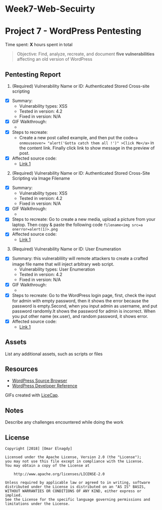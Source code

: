 # Week7-Web-Secuirty
# Project 7 - WordPress Pentesting

Time spent: **X** hours spent in total

> Objective: Find, analyze, recreate, and document **five vulnerabilities** affecting an old version of WordPress

## Pentesting Report

1. (Required) Vulnerability Name or ID: Authenticated Stored Cross-site scripting
  - [x] Summary: 
    - Vulnerability types: XSS
    - Tested in version: 4.2
    - Fixed in version: N/A
  - [x] GIF Walkthrough: 
     - <img src='Challenge1 Video.gif' title='XSS' width='' alt='' />
  - [x] Steps to recreate: 
      - Create a new post called example, and then put the code```<a onmouseover= "alert('Gotta catch them all !')" >Click Me</a>``` in           the content link. Finally click link to show message in the preview of post. 
  - [x] Affected source code:
    - [Link 1](https://core.trac.wordpress.org/browser/tags/version/src/source_file.php)
2. (Required) Vulnerability Name or ID: Authenticated Stored Cross-Site Scripting via Image Filename
  - [x] Summary: 
    - Vulnerability types: XSS
    - Tested in version: 4.2
    - Fixed in version: N/A
  - [x] GIF Walkthrough: 
     - <img src='Challenge2 Video.gif' title='XSS' width='' alt='' />   
  - [x] Steps to recreate: 
      Go to create a new media, upload a picture from your laptop. Then copy & paste the following code
        ```
           filename<img src=a onerror=alert(1)>.png
        ```
  - [x] Affected source code:
    - [Link 1](https://core.trac.wordpress.org/browser/tags/version/src/source_file.php)
3. (Required) Vulnerability Name or ID: User Enumeration
  - [x] Summary: this vulnerablility will remote attackers to create a crafted image file name that will inject arbitrary web script. 
    - Vulnerability types: User Enumeration 
    - Tested in version: 4.2
    - Fixed in version: N/A
  - [x] GIF Walkthrough: 
    - <img src='Challenge4 Video.gif' title='XSS' width='' alt='' />  
  - [x] Steps to recreate: 
       Go to the WordPress login page, first, check the input for admin with empty password,
       then it shows the error because the password is empty.Second, when you input admin as    username, and put password randomly.It            shows the password for admin is incorrect. When you put other name (ex.user), and random password, it shows error. 
  - [x] Affected source code:
    - [Link 1](https://core.trac.wordpress.org/browser/tags/version/src/source_file.php)

## Assets

List any additional assets, such as scripts or files

## Resources

- [WordPress Source Browser](https://core.trac.wordpress.org/browser/)
- [WordPress Developer Reference](https://developer.wordpress.org/reference/)

GIFs created with [LiceCap](http://www.cockos.com/licecap/).

## Notes

Describe any challenges encountered while doing the work

## License

    Copyright [2018] [Omar Elnagdy]

    Licensed under the Apache License, Version 2.0 (the "License");
    you may not use this file except in compliance with the License.
    You may obtain a copy of the License at

        http://www.apache.org/licenses/LICENSE-2.0

    Unless required by applicable law or agreed to in writing, software
    distributed under the License is distributed on an "AS IS" BASIS,
    WITHOUT WARRANTIES OR CONDITIONS OF ANY KIND, either express or implied.
    See the License for the specific language governing permissions and
    limitations under the License.
